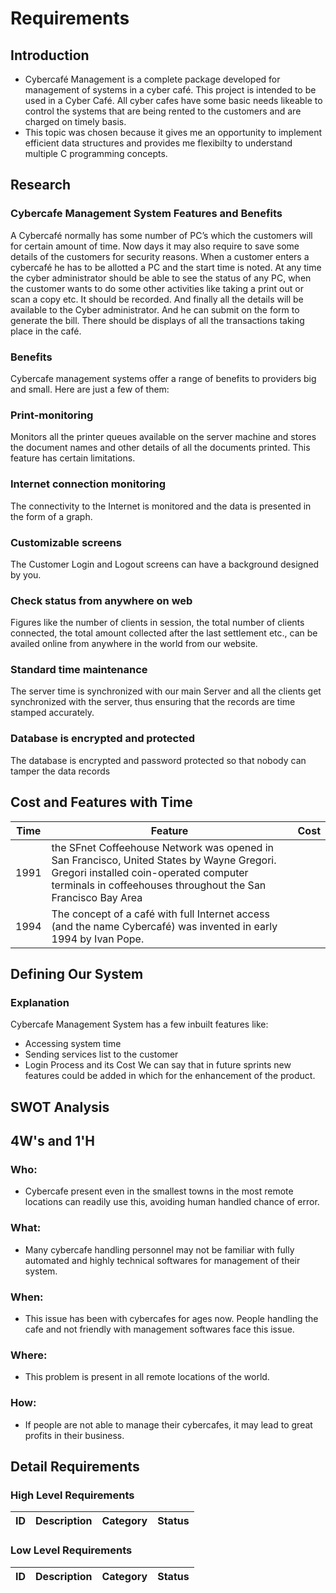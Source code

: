 # Requirements
## Introduction
- Cybercafé Management is a complete package developed for management of systems in a cyber café. This project is intended to be used in a Cyber Café. All cyber cafes have some basic needs likeable to control the systems that are being rented to the customers and are charged on timely basis. 
- This topic was chosen because it gives me an opportunity to implement efficient data structures and provides me flexibilty to understand multiple C programming concepts.
## Research 
### Cybercafe Management System Features and Benefits
A Cybercafé normally has some number of PC’s which the customers will for certain amount of time. Now days it may also require to save some details of the customers for security reasons. When a customer enters a cybercafé he has to be allotted a PC and the start time is noted. At any time the cyber administrator should be able to see the status of any PC, when the customer wants to do some other activities like taking a print out or scan a copy etc. It should be recorded. And finally all the details will be available to the Cyber administrator. And he can submit on the form to generate the bill. There should be displays of all the transactions taking place in the café.
### Benefits
Cybercafe management systems offer a range of benefits to providers big and small. Here are just a few of them:
### Print-monitoring
Monitors all the printer queues available on the server machine and stores the document names and other details of all the documents printed. This feature has certain limitations. 
### Internet connection monitoring 
The connectivity to the Internet is monitored and the data is presented in the form of a graph.
### Customizable screens 
The Customer Login and Logout screens can have a background designed by you.
### Check status from anywhere on web 
Figures like the number of clients in session, the total number of clients connected, the total amount collected after the last settlement etc., can be availed online from anywhere in the world from our website. 
### Standard time maintenance 
The server time is synchronized with our main Server and all the clients get synchronized with the server, thus ensuring that the records are time stamped accurately.
### Database is encrypted and protected 
The database is encrypted and password protected so that nobody can tamper the data records
## Cost and Features with Time
| Time | Feature | Cost |
|--|--|--|
| 1991 | the SFnet Coffeehouse Network was opened in San Francisco, United States by Wayne Gregori. Gregori installed coin-operated computer terminals in coffeehouses throughout the San Francisco Bay Area | 
| 1994 | The concept of a café with full Internet access (and the name Cybercafé) was invented in early 1994 by Ivan Pope. | 
## Defining Our System
### Explanation
Cybercafe Management System has a few inbuilt features like:
- Accessing system time
- Sending services list to the customer
- Login Process and its Cost
We can say that in future sprints new features could be added in which for the enhancement of the product.
## SWOT Analysis
## 4W's and 1'H
### Who:
- Cybercafe present even in the smallest towns in the most remote locations can readily use this, avoiding human handled chance of error.
### What:
- Many cybercafe handling personnel may not be familiar with fully automated and highly technical softwares for management of their system.
### When:
- This issue has been with cybercafes for ages now. People handling the cafe and not friendly with management softwares face this issue.
### Where:
- This problem is present in all remote locations of the world.
### How:
- If people are not able to manage their cybercafes, it may lead to great profits in their business.
## Detail Requirements
### High Level Requirements
| ID | Description | Category | Status |
|--|--|--|--|
### Low Level Requirements
| ID | Description | Category | Status |
|--|--|--|--|
